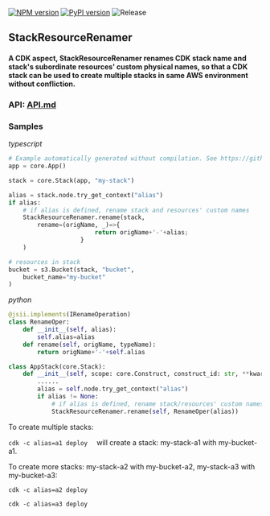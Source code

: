[![NPM version](https://badge.fury.io/js/cdk-stack-resource-rename.svg)](https://badge.fury.io/js/cdk-stack-resource-rename)
[![PyPI version](https://badge.fury.io/py/cdk-stack-resource-rename.svg)](https://badge.fury.io/py/cdk-stack-resource-rename)
![Release](https://github.com/yglcode/cdk-stack-resource-rename/workflows/Release/badge.svg)

## StackResourceRenamer

#### A CDK aspect, StackResourceRenamer renames CDK stack name and stack's subordinate resources' custom physical names, so that a CDK stack can be used to create multiple stacks in same AWS environment without confliction.

### API: [API.md](./API.md)

### Samples

*typescript*

```python
# Example automatically generated without compilation. See https://github.com/aws/jsii/issues/826
app = core.App()

stack = core.Stack(app, "my-stack")

alias = stack.node.try_get_context("alias")
if alias:
    # if alias is defined, rename stack and resources' custom names
    StackResourceRenamer.rename(stack,
        rename=(origName, _)=>{
                        return origName+'-'+alias;
                    }
    )

# resources in stack
bucket = s3.Bucket(stack, "bucket",
    bucket_name="my-bucket"
)
```

*python*

```python
@jsii.implements(IRenameOperation)
class RenameOper:
    def __init__(self, alias):
        self.alias=alias
    def rename(self, origName, typeName):
        return origName+'-'+self.alias

class AppStack(core.Stack):
    def __init__(self, scope: core.Construct, construct_id: str, **kwargs) -> None:
        ......
        alias = self.node.try_get_context("alias")
        if alias != None:
            # if alias is defined, rename stack/resources' custom names
            StackResourceRenamer.rename(self, RenameOper(alias))
```

To create multiple stacks:

`cdk -c alias=a1 deploy  `
will create a stack: my-stack-a1 with my-bucket-a1.

To create more stacks: my-stack-a2 with my-bucket-a2, my-stack-a3 with my-bucket-a3:

`cdk -c alias=a2 deploy`

`cdk -c alias=a3 deploy`
